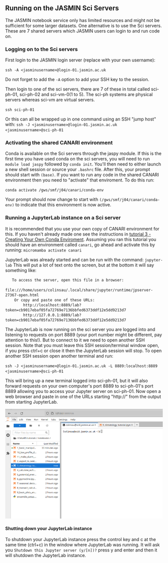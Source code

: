 ## Running on the JASMIN Sci Servers
The JASMIN notebook service only has limited resources and might not be sufficient for some larger datasets. One alternative is to use the Sci servers. These are 7 shared servers which JASMIN users can login to and run code on.

### Logging on to the Sci servers
First login to the JASMIN login server (replace <jasminusername> with your own username):

`ssh -A <jasminusername>@login-01.jasmin.ac.uk`

Do not forget to add the `-A` option to add your SSH key to the session.

Then login to one of the sci servers, there are 7 of these in total called sci-ph-01, sci-ph-02 and sci-vm-0(1 to 5). The sci-ph systems are physical servers whereas sci-vm are virtual servers.

`ssh sci-ph-01`

Or this can all be wrapped up in one command using an SSH "jump host" with:
`ssh -J <jasminusername>@login-01.jasmin.ac.uk <jasminusername>@sci-ph-01`

### Activating the shared CANARI environment
Conda is available on the Sci servers through the jaspy module. If this is the first time you have used conda on the sci servers, you will need to run `module load jaspy` followed by `conda init`. You'll then need to either launch a new shell session or source your `.bashrc` file. After this, your prompt should start with `(base)`. 
If you want to run any code in the shared CANARI environment then you need to "activate" that enviroment. To do this run:

`conda activate /gws/smf/j04/canari/conda-env`

Your prompt should now change to start with `(/gws/smf/j04/canari/conda-env)` to indicate that this environment is now active. 

### Running a JupyterLab instance on a Sci server
It is recommended that you use your own copy of CANARI environment for this. If you haven't already made one see the instructions in [tutorial 3 - Creating Your Own Conda Enviroment](creating_your_own_conda_env.md). Assuming you ran this tutorial you should have an environment called `canari`, go ahead and activate this by running:
`micromamba activate canari`

JupyterLab was already started and can be run with the command:
`jupyter-lab`
This will put a lot of text onto the screen, but at the bottom it will say something like:

```
   To access the server, open this file in a browser:
        file:///home/users/colinsau/.local/share/jupyter/runtime/jpserver-27367-open.html
    Or copy and paste one of these URLs:
        http://localhost:8889/lab?token=cb9017ebaf05fa72769e7136bbfed6373ddf12e5dd9213d7
        http://127.0.0.1:8889/lab?token=cb9017ebaf05fa72769e7136bbfed6373ddf12e5dd9213d7
```
The JupyterLab is now running on the sci server you are logged into and listening to requests on port 8889 (your port number might be different, pay attention to this!). But to connect to it we need to open another SSH session. Note that you must leave this SSH session/terminal window open, if you press ctrl+c or close it then the JupyterLab session will stop. To open another SSH session open another terminal and run:

`ssh -J <jasminusername>@login-01.jasmin.ac.uk -L 8889:localhost:8889 <jasminusername>@sci-ph-01`

This will bring up a new terminal logged into sci-ph-01, but it will also forward requests on your own computer's port 8889 to sci-ph-01's port 8889 allowing you to access your Jupyter server on sci-ph-01. Now open a web browser and paste in one of the URLs starting "http://" from the output from starting JupyterLab. 

![Screenshot of JupyterLab running on sci6](assets/jupyter-sci-server.png)

#### Shutting down your JupyterLab instance

To shutdown your JupyterLab instance press the control key and c at the same time (ctrl+c) in the window where JupyterLab was running. It will ask you `Shutdown this Jupyter server (y/[n])?` press y and enter and then it will shutdown the JupyterLab instance.



